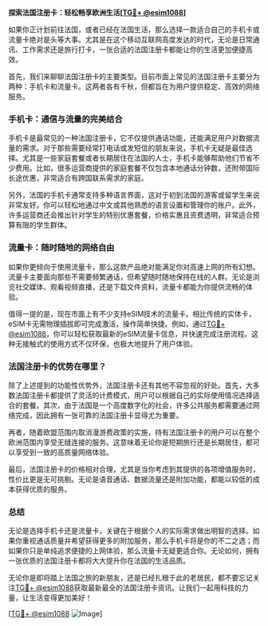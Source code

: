 **探索法国注册卡：轻松畅享欧洲生活[[TG💪+ @esim1088](https://t.me/s/esim1088)]**

如果你正计划前往法国，或者已经在法国生活，那么选择一款适合自己的手机卡或流量卡绝对是头等大事。尤其是在这个移动互联网高度发达的时代，无论是日常通讯、工作需求还是旅行打卡，一张合适的法国注册卡都能让你的生活更加便捷高效。

首先，我们来聊聊法国注册卡的主要类型。目前市面上常见的法国注册卡主要分为两种：手机卡和流量卡。这两者各有千秋，但都旨在为用户提供稳定、高效的网络服务。

### 手机卡：通信与流量的完美结合

手机卡是最常见的一种法国注册卡，它不仅提供通话功能，还能满足用户对数据流量的需求。对于那些需要经常打电话或发短信的朋友来说，手机卡无疑是最佳选择。尤其是一些家庭套餐或者长期居住在法国的人士，手机卡能够帮助他们节省不少费用。比如，很多运营商提供的家庭套餐不仅包含本地通话分钟数，还附带国际长途优惠，非常适合有跨国联系需求的家庭。

另外，法国的手机卡通常支持多种语言界面，这对于初到法国的游客或留学生来说非常友好。你可以轻松地通过中文或其他熟悉的语言设置和管理你的账户。此外，许多运营商还会推出针对学生的特别优惠套餐，价格实惠且资费透明，非常适合预算有限的学生群体。

### 流量卡：随时随地的网络自由

如果你更倾向于使用流量卡，那么这款产品绝对能满足你对高速上网的所有幻想。流量卡主要面向那些不需要频繁通话，但希望随时随地保持在线的人群。无论是浏览社交媒体、观看视频直播，还是下载文件资料，流量卡都能为你提供流畅的体验。

值得一提的是，现在市面上有不少支持eSIM技术的流量卡。相比传统的实体卡，eSIM卡无需物理插拔即可完成激活，操作简单快捷。例如，通过[TG💪+ @esim1088](https://t.me/s/esim1088)，你可以轻松获取最新的eSIM流量卡信息，并快速完成注册流程。这种无接触式的使用方式不仅环保，也极大地提升了用户体验。

### 法国注册卡的优势在哪里？

除了上述提到的功能性优势外，法国注册卡还有其他不容忽视的好处。首先，大多数法国注册卡都提供了灵活的计费模式，用户可以根据自己的实际使用情况选择适合的套餐。其次，由于法国是一个高度数字化的社会，许多公共服务都需要通过网络完成，因此拥有一张可靠的法国注册卡显得尤为重要。

再者，随着欧盟范围内取消漫游费政策的实施，持有法国注册卡的用户可以在整个欧洲范围内享受无缝连接的服务。这意味着无论你是短期旅行还是长期居住，都可以享受到一致的高质量网络体验。

最后，法国注册卡的价格相对合理，尤其是当你考虑到其提供的各项增值服务时，性价比更是无可挑剔。无论是语音通话、数据流量还是附加功能，都能以较低的成本获得优质的服务。

### 总结

无论是选择手机卡还是流量卡，关键在于根据个人的实际需求做出明智的选择。如果你重视通话质量并希望获得更多的附加服务，那么手机卡将是你的不二之选；而如果你只是单纯追求便捷的上网体验，那么流量卡无疑更适合你。无论如何，拥有一张优质的法国注册卡都将大大提升你在法国的生活品质。

无论你是即将踏上法国之旅的新朋友，还是已经扎根于此的老居民，都不要忘记关注[TG💪+ @esim1088](https://t.me/s/esim1088)获取最新最全的法国注册卡资讯。让我们一起用科技的力量，让生活变得更加美好！

[[TG💪+ @esim1088](https://t.me/s/esim1088) ![Image](https://i.postimg.cc/4NQfJmqS/Snipaste-2025-05-13-00-14-12.png)]
